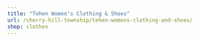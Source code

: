 ```yaml
---
title: "Tehen Women's Clothing & Shoes"
url: /cherry-hill-township/tehen-womens-clothing-and-shoes/
shop: clothes
---
```

